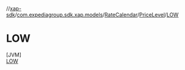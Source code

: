 //[xap-sdk](../../../../../index.md)/[com.expediagroup.sdk.xap.models](../../../index.md)/[RateCalendar](../../index.md)/[PriceLevel](../index.md)/[LOW](index.md)

# LOW

[JVM]\
[LOW](index.md)
